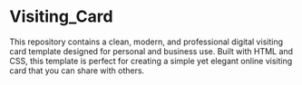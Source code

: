 # Visiting_Card

This repository contains a clean, modern, and professional digital visiting card template designed for personal and business use. Built with HTML and CSS, this template is perfect for creating a simple yet elegant online visiting card that you can share with others.
